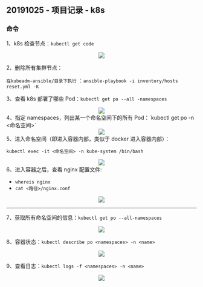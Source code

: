 ## 20191025 - 项目记录 - k8s

### 命令

1、k8s 检查节点：`kubectl get code`

<div align=center><img src="https://mortre-picgo.oss-cn-beijing.aliyuncs.com/20191025110546.png"/></div>


2、删除所有集群节点：

`在kubeadm-ansible/目录下执行` ：`ansible-playbook -i inventory/hosts reset.yml -K`

3、查看 k8s 部署了哪些 Pod：`kubectl get po --all -namespaces`

<div align=center><img src="https://mortre-picgo.oss-cn-beijing.aliyuncs.com/20191025111206.png"/></div>
4、指定 namespaces，列出某一个命名空间下的所有 Pod：`kubectl get po -n <命名空间>`

<div align=center><img src="https://mortre-picgo.oss-cn-beijing.aliyuncs.com/20191025111451.png"/></div>
5、进入命名空间（即进入容器内部，类似于 docker 进入容器内部）：

`kubectl exec -it <命名空间> -n kube-system /bin/bash`

<div align=center><img src="https://mortre-picgo.oss-cn-beijing.aliyuncs.com/20191025112053.png"/></div>
6、进入容器之后，查看 nginx 配置文件:

- `whereis nginx`
- `cat <路径>/nginx.conf`

<div align=center><img src="https://mortre-picgo.oss-cn-beijing.aliyuncs.com/20191025112224.png"/></div>





---



7、获取所有命名空间的信息：`kubectl get po --all-namespaces`

<div align=center><img src="https://mortre-picgo.oss-cn-beijing.aliyuncs.com/20191028170652.png"/></div>

8、容器状态：`kubectl describe po <namespaces> -n <name>` 

<div align=center><img src="https://mortre-picgo.oss-cn-beijing.aliyuncs.com/20191028170904.png"/></div>

9、查看日志：`kubectl logs -f <namespaces> -n <name>`

<div align=center><img src="https://mortre-picgo.oss-cn-beijing.aliyuncs.com/20191028172052.png"/></div>
